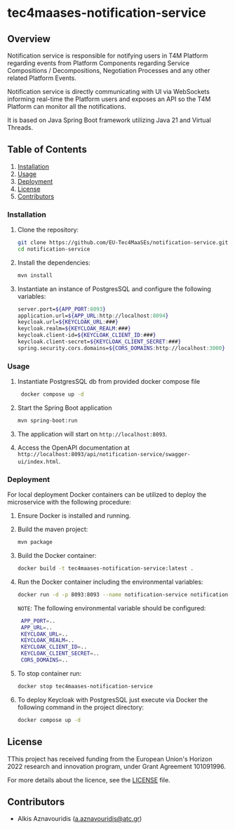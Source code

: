 # tec4maases-notification-service

## Overview

Notification service is responsible for notifying users in T4M Platform regarding events from Platform Components regarding Service Compositions / Decompositions, Negotiation Processes and any other related Platform Events.

Notification service is directly communicating with UI via WebSockets informing real-time the Platform users and exposes an API so the T4M Platform can monitor all the notifications.

It is based on Java Spring Boot framework utilizing Java 21 and Virtual Threads.

## Table of Contents

1. [Installation](#installation)
2. [Usage](#usage)
3. [Deployment](#deployment)
4. [License](#license)
5. [Contributors](#contributors)

### Installation

1. Clone the repository:

    ```sh
    git clone https://github.com/EU-Tec4MaaSEs/notification-service.git
    cd notification-service
    ```

2. Install the dependencies:

    ```sh
    mvn install
    ```

3. Instantiate an instance of PostgresSQL and configure the following variables:

   ```sh
   server.port=${APP_PORT:8093}
   application.url=${APP_URL:http://localhost:8094}
   keycloak.url=${KEYCLOAK_URL:###}
   keycloak.realm=${KEYCLOAK_REALM:###}
   keycloak.client-id=${KEYCLOAK_CLIENT_ID:###}
   keycloak.client-secret=${KEYCLOAK_CLIENT_SECRET:###}
   spring.security.cors.domains=${CORS_DOMAINS:http://localhost:3000}
   ```

### Usage

1. Instantiate PostgresSQL db from provided docker compose file

   ```sh
    docker compose up -d
    ```

2. Start the Spring Boot application

    ```sh
    mvn spring-boot:run
    ```

3. The application will start on `http://localhost:8093`.

4. Access the OpenAPI documentation at `http://localhost:8093/api/notification-service/swagger-ui/index.html`.

### Deployment

For local deployment Docker containers can be utilized to deploy the microservice with the following procedure:

1. Ensure Docker is installed and running.

2. Build the maven project:

    ```sh
    mvn package
    ```

3. Build the Docker container:

    ```sh
    docker build -t tec4maases-notification-service:latest .
    ```

4. Run the Docker container including the environmental variables:

    ```sh
    docker run -d -p 8093:8093 --name notification-service notification-service:latest
    ```

   ``NOTE``: The following environmental variable should be configured:

   ```sh
    APP_PORT=..
    APP_URL=..
    KEYCLOAK_URL=..
    KEYCLOAK_REALM=..
    KEYCLOAK_CLIENT_ID=..
    KEYCLOAK_CLIENT_SECRET=..
    CORS_DOMAINS=..
   ```

5. To stop container run:

    ```sh
    docker stop tec4maases-notification-service
    ```

6. To deploy Keycloak with PostgresSQL just execute via Docker the following command in the project directory:

    ```sh
    docker compose up -d
    ```

## License

TThis project has received funding from the European Union's Horizon 2022 research and innovation program, under Grant Agreement 101091996.

For more details about the licence, see the [LICENSE](LICENSE) file.

## Contributors

- Alkis Aznavouridis (<a.aznavouridis@atc.gr>)
